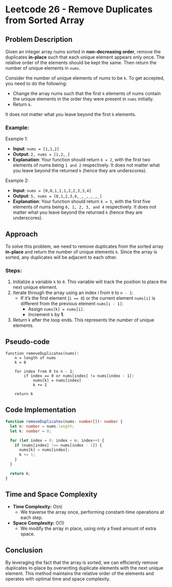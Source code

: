 # Leetcode 26 - Remove Duplicates from Sorted Array

## Problem Description

Given an integer array nums sorted in **non-decreasing order**, remove the duplicates **in-place** such that each unique element appears only once. The relative order of the elements should be kept the same. Then return the number of unique elements in `nums`.

Consider the number of unique elements of nums to be `k`. To get accepted, you need to do the following:

- Change the array nums such that the first `k` elements of nums contain the unique elements in the order they were present in `nums` initially.
- Return `k`.

It does not matter what you leave beyond the first `k` elements.

### Example:

Example 1:

- **Input**: `nums = [1,1,2]`
- **Output**: `2, nums = [1,2,_]`
- **Explanation**: Your function should return `k = 2`, with the first two elements of nums being `1 and 2` respectively. It does not matter what you leave beyond the returned `k` (hence they are underscores).

Example 2:

- **Input**: `nums = [0,0,1,1,1,2,2,3,3,4]`
- **Output**: `5, nums = [0,1,2,3,4,_,_,_,_,_]`
- **Explanation**: Your function should return `k = 5`, with the first five elements of nums being `0, 1, 2, 3, and 4` respectively. It does not matter what you leave beyond the returned `k` (hence they are underscores).

## Approach

To solve this problem, we need to remove duplicates from the sorted array **in-place** and return the number of unique elements `k`. Since the array is sorted, any duplicates will be adjacent to each other.

### Steps:

1. Initialize a variable `k` to `0`. This variable will track the position to place the next unique element.
2. Iterate through the array using an index i from `0` to `n - 1`:
   - If it’s the first element (`i == 0`) or the current element `nums[i]` is different from the previous element `nums[i - 1]`:
     - Assign `nums[k] = nums[i]`.
     - Increment `k` by **1**.
3. Return `k` after the loop ends. This represents the number of unique elements.

## Pseudo-code

```
function removeDuplicates(nums):
    n = length of nums
    k = 0

    for index from 0 to n - 1:
        if index == 0 or nums[index] != nums[index - 1]:
            nums[k] = nums[index]
            k += 1

    return k
```

## Code Implementation

```ts
function removeDuplicates(nums: number[]): number {
  let n: number = nums.length;
  let k: number = 0;

  for (let index = 0; index < n; index++) {
    if (nums[index] !== nums[index - 1]) {
      nums[k] = nums[index];
      k += 1;
    }
  }

  return k;
}
```

## Time and Space Complexity

- **Time Complexity:** O(n)
  - We traverse the array once, performing constant-time operations at each step.
- **Space Complexity:** O(1)
  - We modify the array in place, using only a fixed amount of extra space.

## Conclusion

By leveraging the fact that the array is sorted, we can efficiently remove duplicates in-place by overwriting duplicate elements with the next unique element. This method maintains the relative order of the elements and operates with optimal time and space complexity.
